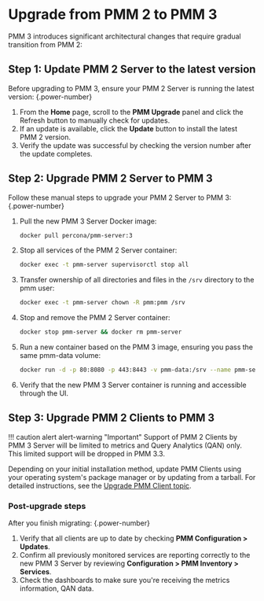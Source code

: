 # Upgrade from PMM 2 to PMM 3

PMM 3 introduces significant architectural changes that require gradual transition from PMM 2:

## Step 1: Update PMM 2 Server to the latest version

Before upgrading to PMM 3, ensure your PMM 2 Server is running the latest version:
{.power-number}

1. From the **Home** page, scroll to the **PMM Upgrade** panel and click the Refresh button to manually check for updates.
2. If an update is available, click the **Update** button to install the latest PMM 2 version.
3. Verify the update was successful by checking the version number after the update completes.

## Step 2: Upgrade PMM 2 Server to PMM 3

Follow these manual steps to upgrade your PMM 2 Server to PMM 3:
{.power-number}

1. Pull the new PMM 3 Server Docker image:

    ```sh
    docker pull percona/pmm-server:3
    ```

2. Stop all services of the PMM 2 Server container:

    ```sh
    docker exec -t pmm-server supervisorctl stop all
    ```

3. Transfer ownership of all directories and files in the `/srv` directory to the pmm user:

    ```sh
    docker exec -t pmm-server chown -R pmm:pmm /srv
    ```

4. Stop and remove the PMM 2 Server container:

    ```sh
    docker stop pmm-server && docker rm pmm-server
    ```

5. Run a new container based on the PMM 3 image, ensuring you pass the same pmm-data volume:

    ```sh
    docker run -d -p 80:8080 -p 443:8443 -v pmm-data:/srv --name pmm-server --restart always percona/pmm-server:3
    ```

6. Verify that the new PMM 3 Server container is running and accessible through the UI.

## Step 3: Upgrade PMM 2 Clients to PMM 3

!!! caution alert alert-warning "Important"
    Support of PMM 2 Clients by PMM 3 Server will be limited to metrics and Query Analytics (QAN) only. This limited support will be dropped in PMM 3.3.

Depending on your initial installation method, update PMM Clients using your operating system's package manager or by updating from a tarball.
For detailed instructions, see the [Upgrade PMM Client topic](../pmm-upgrade/upgrade_agent.md).

### Post-upgrade steps

After you finish migrating:
{.power-number}

1. Verify that all clients are up to date by checking **PMM Configuration > Updates**.
2. Confirm all previously monitored services are reporting correctly to the new PMM 3 Server by reviewing **Configuration > PMM Inventory > Services**.
3. Check the dashboards to make sure you're receiving the metrics information, QAN data.
